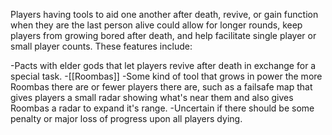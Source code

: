 Players having tools to aid one another after death, revive, or gain function when they are the last person alive could allow for longer rounds, keep players from growing bored after death, and help facilitate single player or small player counts. These features include:

-Pacts with elder gods that let players revive after death in exchange for a special task.
-[[Roombas]]
-Some kind of tool that grows in power the more Roombas there are or fewer players there are, such as a failsafe map that gives players a small radar showing what's near them and also gives Roombas a radar to expand it's range. 
-Uncertain if there should be some penalty or major loss of progress upon all players dying. 